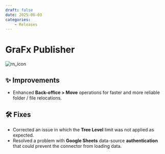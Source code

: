 ```yaml
---
draft: false
date: 2025-06-03
categories: 
    - Releases
---
```


# GraFx Publisher

![rn_icon](/assets/icon-GraFx-Publisher.svg)

## ✨ Improvements
- Enhanced **Back-office > Move** operations for faster and more reliable folder / file relocations.

## 🛠 Fixes
- Corrected an issue in which the **Tree Level** limit was not applied as expected.  
- Resolved a problem with **Google Sheets** data-source **authentication** that could prevent the connector from loading data.
